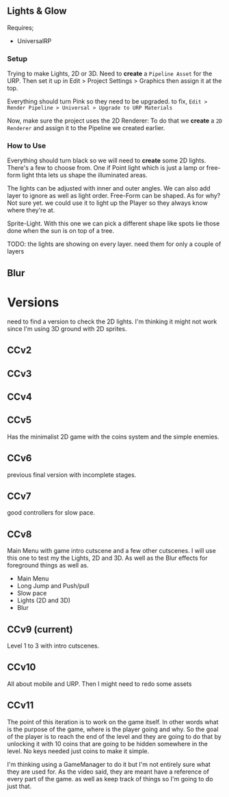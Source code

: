 ```toc
```

## Lights & Glow

Requires;
- UniversalRP

### Setup
Trying to make Lights, 2D or 3D. Need to **create** a `Pipeline Asset` for the URP. Then set it up in Edit > Project Settings > Graphics then assign it at the top. 

Everything should turn Pink so they need to be upgraded. to fix, `Edit > Render Pipeline > Universal > Upgrade to URP Materials`

Now, make sure the project uses the 2D Renderer: To do that we **create** a `2D Renderer` and assign it to the Pipeline we created earlier.

### How to Use
Everything should turn black so we will need to **create** some 2D lights. There's a few to choose from. One if Point light which is just a lamp or free-form light thta lets us shape the illuminated areas.

The lights can be adjusted with inner and outer angles. We can also add layer to ignore as well as light order.
Free-Form can be shaped. As for why? Not sure yet. we could use it to light up the Player so they always know where they're at. 

Sprite-Light. With this one we can pick a different shape like spots lie those done when the sun is on top of a tree. 

TODO: the lights are showing on every layer. need them for only a couple of layers
## Blur



# Versions
need to find a version to check the 2D lights.  I'm thinking it might not work since I'm using 3D ground with 2D sprites. 

## CCv2

## CCv3

## CCv4

## CCv5
Has the minimalist 2D game with the coins system and the simple enemies.
## CCv6
previous final version with incomplete stages.

## CCv7
good controllers for slow pace.

## CCv8
Main Menu with game intro cutscene and a few other cutscenes. I will use this one to test my the Lights, 2D and 3D. As well as the Blur effects for foreground things as well as.
- Main Menu
- Long Jump and Push/pull
- Slow pace
- Lights (2D and 3D)
- Blur
## CCv9 (current)
Level 1 to 3 with intro cutscenes.
## CCv10
All about mobile and URP. Then I might need to redo some assets
## CCv11
The point of this iteration is to work on the game itself. In other words what is the purpose of the game, where is the player going and why. So the goal of the player is to reach the end of the level and they are going to do that by unlocking it with 10 coins that are going to be hidden somewhere in the level. No keys needed just coins to make it simple.

I'm thinking using a GameManager to do it but I'm not entirely sure what they are used for. As the video said, they are meant have a reference of every part of the game. as well as keep track of things so I'm going to do just that.
